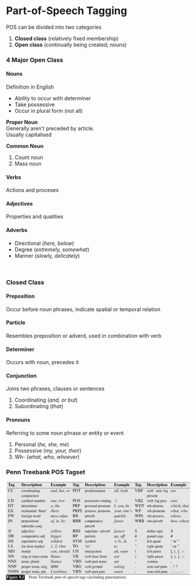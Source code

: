 # Part-of-Speech Tagging

POS can be divided into two categories
1. **Closed class** (relatively fixed membership)
2. **Open class** (continually being created; nouns)

### 4 Major Open Class

#### Nouns
Definition in English
* Ability to occur with determiner
* Take possessive
* Occur in plural form (not all)

**Proper Noun** <br>
Generally aren't preceded by article. <br>
Usually capitalised

**Common Noun** <br>
1. Count noun
2. Mass noun


#### Verbs
Actions and proceses


#### Adjectives
Properties and qualities


#### Adverbs
* Directional (*here, below*)
* Degree (*extremely, somewhat*)
* Manner (*slowly, delicately*)

<br>

### Closed Class

#### Preposition
Occur before noun phrases, indicate spatial or temporal relation


#### Particle
Resembles preposition or adverd, used in combination with verb


#### Determiner
Occurs with noun, precedes it

#### Conjunction
Joins two phrases, clauses or sentences
1. Coordinating (*and, or but*)
2. Subordinating (*that*)

#### Pronouns
Referring to some noun phrase or entity or event
1. Personal (*he, she, me*)
2. Possessive (*my, your, their*)
3. Wh- (*what, who, whoever*)


### Penn Treebank POS Tagset

![penn](img/penn.png)

